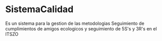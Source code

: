 # SistemaCalidad


Es un sistema para la gestion de las metodologias Seguimiento de cumplimientos de amigos ecologicos y seguimiento de 5S's y 3R's en el ITSZO